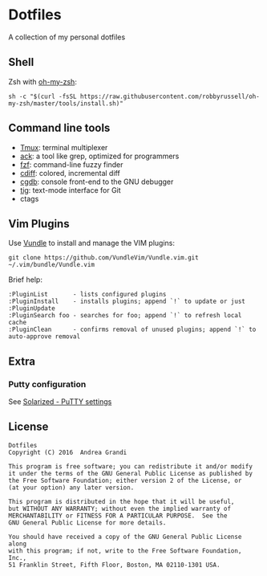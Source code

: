 # Dotfiles

A collection of my personal dotfiles

## Shell

Zsh with [oh-my-zsh](http://ohmyz.sh/):

    sh -c "$(curl -fsSL https://raw.githubusercontent.com/robbyrussell/oh-my-zsh/master/tools/install.sh)"


## Command line tools

* [Tmux](https://tmux.github.io): terminal multiplexer
* [ack](http://beyondgrep.com/): a tool like grep, optimized for programmers
* [fzf](https://github.com/junegunn/fzf): command-line fuzzy finder
* [cdiff](https://github.com/ymattw/cdiff): colored, incremental diff 
* [cgdb](https://cgdb.github.io): console front-end to the GNU debugger
* [tig](https://jonas.github.io/tig): text-mode interface for Git
* ctags


## Vim Plugins

Use [Vundle](https://github.com/VundleVim/Vundle.vim) to install 
and manage the VIM plugins:

    git clone https://github.com/VundleVim/Vundle.vim.git ~/.vim/bundle/Vundle.vim

Brief help:

    :PluginList       - lists configured plugins
    :PluginInstall    - installs plugins; append `!` to update or just :PluginUpdate
    :PluginSearch foo - searches for foo; append `!` to refresh local cache
    :PluginClean      - confirms removal of unused plugins; append `!` to auto-approve removal

## Extra

### Putty configuration

See [Solarized - PuTTY settings](https://github.com/altercation/solarized/tree/master/putty-colors-solarized)

## License

    Dotfiles
    Copyright (C) 2016  Andrea Grandi

    This program is free software; you can redistribute it and/or modify
    it under the terms of the GNU General Public License as published by
    the Free Software Foundation; either version 2 of the License, or
    (at your option) any later version.

    This program is distributed in the hope that it will be useful,
    but WITHOUT ANY WARRANTY; without even the implied warranty of
    MERCHANTABILITY or FITNESS FOR A PARTICULAR PURPOSE.  See the
    GNU General Public License for more details.

    You should have received a copy of the GNU General Public License along
    with this program; if not, write to the Free Software Foundation, Inc.,
    51 Franklin Street, Fifth Floor, Boston, MA 02110-1301 USA.
